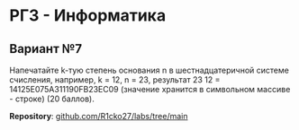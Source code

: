 # РГЗ - Информатика

## Вариант №7

Напечатайте k-тую степень основания n в шестнадцатеричной системе счисления, например, k = 12, n = 23, результат 23 12 = 14125E075A311190FB23EC09 (значение хранится в символьном массиве - строке) (20 баллов).

**Repository**: [github.com/R1cko27/labs/tree/main](https://github.com/R1cko27/labs/tree/main)
